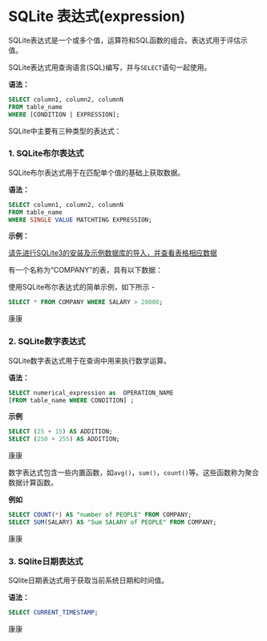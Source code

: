 # SQLite 表达式(expression)

SQLite表达式是一个或多个值，运算符和SQL函数的组合。表达式用于评估示值。

SQLite表达式用查询语言(SQL)编写，并与`SELECT`语句一起使用。

**语法：**

```sql
SELECT column1, column2, columnN   
FROM table_name   
WHERE [CONDITION | EXPRESSION];
```

SQLite中主要有三种类型的表达式：

### 1. SQLite布尔表达式

SQLite布尔表达式用于在匹配单个值的基础上获取数据。

**语法：**

```sql
SELECT column1, column2, columnN   
FROM table_name   
WHERE SINGLE VALUE MATCHTING EXPRESSION;
```

**示例：**

[请先进行SQLite3的安装及示例数据库的导入，并查看表格相应数据](/sqlite/setup.html)

有一个名称为“COMPANY”的表，具有以下数据：

使用SQLite布尔表达式的简单示例，如下所示 -

```sql
SELECT * FROM COMPANY WHERE SALARY > 20000;
```

康康

### 2. SQLite数字表达式

SQLite数字表达式用于在查询中用来执行数学运算。

**语法：**

```sql
SELECT numerical_expression as  OPERATION_NAME  
[FROM table_name WHERE CONDITION] ;
```

**示例**

```sql
SELECT (25 + 15) AS ADDITION;
SELECT (250 + 255) AS ADDITION;
```

康康



数字表达式包含一些内置函数，如`avg()`，`sum()`，`count()`等。这些函数称为聚合数据计算函数。

**例如**

```sql
SELECT COUNT(*) AS "number of PEOPLE" FROM COMPANY;
SELECT SUM(SALARY) AS "Sum SALARY of PEOPLE" FROM COMPANY;
```

康康

### 3. SQlite日期表达式

SQlite日期表达式用于获取当前系统日期和时间值。

**语法：**

```sql
SELECT CURRENT_TIMESTAMP;
```

康康